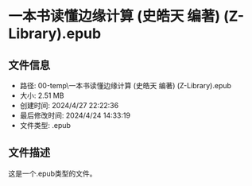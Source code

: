 ﻿# 一本书读懂边缘计算 (史皓天 编著) (Z-Library).epub

## 文件信息
- 路径: 00-temp\一本书读懂边缘计算 (史皓天 编著) (Z-Library).epub
- 大小: 2.51 MB
- 创建时间: 2024/4/27 22:22:36
- 最后修改时间: 2024/4/24 14:33:19
- 文件类型: .epub

## 文件描述
这是一个.epub类型的文件。

